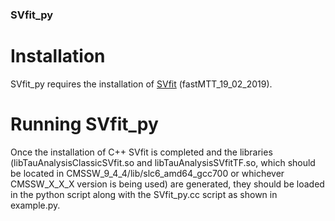 ### SVfit_py

# Installation
SVfit_py requires the installation of [SVfit](https://github.com/SVfit/ClassicSVfit/tree/fastMTT_19_02_2019) (fastMTT_19_02_2019).

# Running SVfit_py
Once the installation of C++ SVfit is completed and the libraries (libTauAnalysisClassicSVfit.so and libTauAnalysisSVfitTF.so, which should be located in CMSSW_9_4_4/lib/slc6_amd64_gcc700 or whichever CMSSW_X_X_X version is being used) are generated, they should be loaded in the python script along with the SVfit_py.cc script as shown in example.py.
